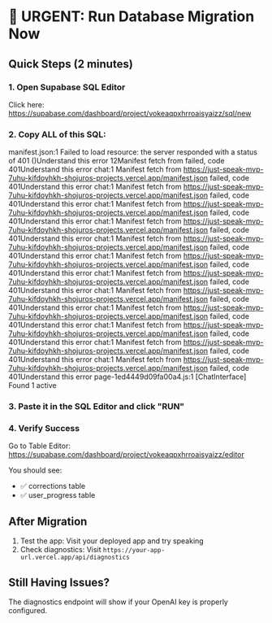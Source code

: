 # 🚨 URGENT: Run Database Migration Now

## Quick Steps (2 minutes)

### 1. Open Supabase SQL Editor

Click here: https://supabase.com/dashboard/project/vokeaqpxhrroaisyaizz/sql/new

### 2. Copy ALL of this SQL:

manifest.json:1 Failed to load resource: the server responded with a status of 401 ()Understand this error
12Manifest fetch from <URL> failed, code 401Understand this error
chat:1 Manifest fetch from https://just-speak-mvp-7uhu-kifdoyhkh-shojuros-projects.vercel.app/manifest.json failed, code 401Understand this error
chat:1 Manifest fetch from https://just-speak-mvp-7uhu-kifdoyhkh-shojuros-projects.vercel.app/manifest.json failed, code 401Understand this error
chat:1 Manifest fetch from https://just-speak-mvp-7uhu-kifdoyhkh-shojuros-projects.vercel.app/manifest.json failed, code 401Understand this error
chat:1 Manifest fetch from https://just-speak-mvp-7uhu-kifdoyhkh-shojuros-projects.vercel.app/manifest.json failed, code 401Understand this error
chat:1 Manifest fetch from https://just-speak-mvp-7uhu-kifdoyhkh-shojuros-projects.vercel.app/manifest.json failed, code 401Understand this error
chat:1 Manifest fetch from https://just-speak-mvp-7uhu-kifdoyhkh-shojuros-projects.vercel.app/manifest.json failed, code 401Understand this error
chat:1 Manifest fetch from https://just-speak-mvp-7uhu-kifdoyhkh-shojuros-projects.vercel.app/manifest.json failed, code 401Understand this error
chat:1 Manifest fetch from https://just-speak-mvp-7uhu-kifdoyhkh-shojuros-projects.vercel.app/manifest.json failed, code 401Understand this error
chat:1 Manifest fetch from https://just-speak-mvp-7uhu-kifdoyhkh-shojuros-projects.vercel.app/manifest.json failed, code 401Understand this error
chat:1 Manifest fetch from https://just-speak-mvp-7uhu-kifdoyhkh-shojuros-projects.vercel.app/manifest.json failed, code 401Understand this error
chat:1 Manifest fetch from https://just-speak-mvp-7uhu-kifdoyhkh-shojuros-projects.vercel.app/manifest.json failed, code 401Understand this error
chat:1 Manifest fetch from https://just-speak-mvp-7uhu-kifdoyhkh-shojuros-projects.vercel.app/manifest.json failed, code 401Understand this error
page-1ed4449d09fa00a4.js:1 [ChatInterface] Found 1 active

### 3. Paste it in the SQL Editor and click "RUN"

### 4. Verify Success

Go to Table Editor: https://supabase.com/dashboard/project/vokeaqpxhrroaisyaizz/editor

You should see:

- ✅ corrections table
- ✅ user_progress table

## After Migration

1. Test the app: Visit your deployed app and try speaking
2. Check diagnostics: Visit `https://your-app-url.vercel.app/api/diagnostics`

## Still Having Issues?

The diagnostics endpoint will show if your OpenAI key is properly configured.
